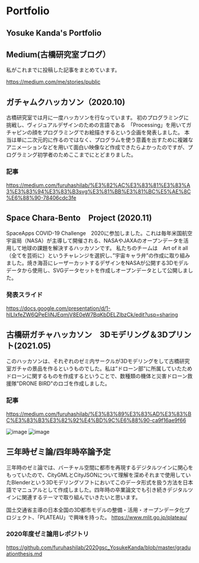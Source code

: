 # Portfolio
## Yosuke Kanda's Portfolio

## Medium(古橋研究室ブログ）
私がこれまでに投稿した記事をまとめています。

https://medium.com/me/stories/public


## ガチャムクハッカソン（2020.10)

古橋研究室では月に一度ハッカソンを行なっています。
初のプログラミングに挑戦し、ヴィジュアルデザインのための言語である　「Processing」を用いてガチャピンの顔をプログラミングでお絵描きするという企画を発表しました。
本当は単に二次元的に作るのではなく、プログラムを使う意義を出すために複雑なアニメーションなどを用いて面白い映像など作成できたらよかったのですが、プログラミング初学者のためここまでにとどまりました。
### 記事
https://medium.com/furuhashilab/%E3%82%AC%E3%83%81%E3%83%A3%E3%83%94%E3%83%B3svg%E3%81%BB%E3%81%BC%E5%AE%8C%E6%88%90-78406cdc3fe


## Space Chara-Bento　Project (2020.11)

SpaceApps COVID-19 Challenge　2020に参加しました。これは毎年米国航空宇宙局（NASA）が主導して開催される、NASAやJAXAのオープンデータを活用して地球の課題を解決するハッカソンです。
私たちのチームは　Art of it all （全てを芸術に）というチャレンジを選択し、”宇宙キャラ弁”の作成に取り組みました。焼き海苔にレーザーカットするデザインをNASAが公開する3Dモデルデータから使用し、SVGデータセットを作成しオープンデータとして公開しました。
### 発表スライド
https://docs.google.com/presentation/d/1-hlLIxfeZW6QPeEliNJEqmjV8E0eW7BqKbDELZlbzCk/edit?usp=sharing


## 古橋研ガチャハッカソン　3Dモデリング＆3Dプリント(2021.05)

このハッカソンは、それぞれのゼミ内サークルが3Dモデリングをして古橋研究室ガチャの景品を作るというものでした。私は”ドローン部”に所属していたためドローンに関するものを作成するということで、数種類の機体と災害ドローン救援隊"DRONE BIRD"のロゴを作成しました。

### 記事
https://medium.com/furuhashilab/%E3%83%89%E3%83%AD%E3%83%BC%E3%83%B3%E3%82%92%E4%BD%9C%E6%88%90-ca9f16ae9f66

![image](https://user-images.githubusercontent.com/62165727/126097065-5d423bfa-7be8-4271-996e-f05f814ac1c1.png)
![image](https://user-images.githubusercontent.com/62165727/126097177-0b6d5da0-25b8-43d8-9352-50cb767c9f60.png)


## 三年時ゼミ論/四年時卒論予定

三年時のゼミ論では、バーチャル空間に都市を再現するデジタルツインに関心をもっていたので、CityGMLとCityJSONについて理解を深めそれまで使用していたBlenderという3Dモデリングソフトにおいてこのデータ形式を扱う方法を日本語でマニュアルとして作成しました。四年時の卒業論文でも引き続きデジタルツインに関連するテーマで取り組んでいきたいと思います。

国土交通省主導の日本全国の3D都市モデルの整備・活用・オープンデータ化プロジェクト、「PLATEAU」で興味を持った。
https://www.mlit.go.jp/plateau/

### 2020年度ゼミ論用レポジトリ
https://github.com/furuhashilab/2020gsc_YosukeKanda/blob/master/graduationthesis.md

